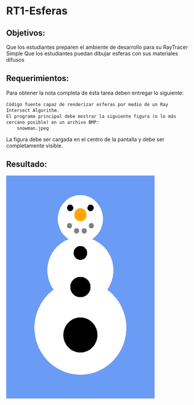 # RT1-Esferas

## Objetivos:

Que los estudiantes preparen el ambiente de desarrollo para su RayTracer Simple
    Que los estudiantes puedan dibujar esferas con sus materiales difusos

## Requerimientos:

Para obtener la nota completa de ésta tarea deben entregar lo siguiente:

    Código fuente capaz de renderizar esferas por medio de un Ray Intersect Algorithm.
    El programa principal debe mostrar la siguiente figura (o lo más cercano posible) en un archivo BMP: 
        snowman.jpeg

La figura debe ser cargada en el centro de la pantalla y debe ser completamente visible.

## Resultado:

![snowball](out.bmp)